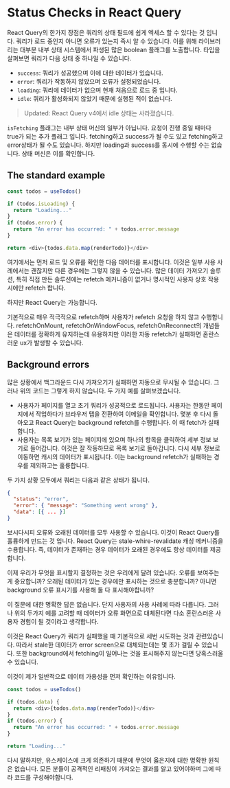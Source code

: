 # Status Checks in React Query

React Query의 한가지 장점은 쿼리의 상태 필드에 쉽게 엑세스 할 수 있다는 것 입니다. 쿼리가 로드 중인지 아니면 오류가 있는지 즉시 알 수 있습니다. 이를 위해 라이브러리는 대부분 내부 상태 시스템에서 파생된 많은 boolean 플래그를 노출합니다. 타입을 살펴보면 쿼리가 다음 상태 중 하나일 수 있습니다.

- `success`: 쿼리가 성공했으며 이에 대한 데이터가 있습니다.
- `error`: 쿼리가 작동하지 않았으며 오류가 설정되었습니다.
- `loading`: 쿼리에 데이터가 없으며 현재 처음으로 로드 중 입니다.
- `idle`: 쿼리가 활성화되지 않았기 때문에 실행된 적이 없습니다.

> Updated: React Query v4에서 idle 상태는 사라졌습니다.

`isFetching` 플래그는 내부 상태 머신의 일부가 아닙니다. 요청이 진행 중일 때마다 true가 되는 추가 플래그 입니다. fetching하고 success가 될 수도 있고 fetching하고 error상태가 될 수도 있습니다. 하지만 loading과 success를 동시에 수행할 수는 없습니다. 상태 머신은 이를 확인합니다.

## The standard example

```ts
const todos = useTodos()

if (todos.isLoading) {
  return "Loading..."
}
if (todos.error) {
  return "An error has occurred: " + todos.error.message
}

return <div>{todos.data.map(renderTodo)}</div>
```

여기에서는 먼저 로드 및 오류를 확인한 다음 데이터를 표시합니다. 이것은 일부 사용 사례에서는 괜찮지만 다른 경우에는 그렇지 않을 수 있습니다. 많은 데이터 가져오기 솔루션, 특히 직접 만든 솔루션에는 refetch 메커니즘이 없거나 명시적인 사용자 상호 작용 시에만 refetch 합니다.

하지만 React Query는 가능합니다.

기본적으로 매우 적극적으로 refetch하며 사용자가 refetch 요청을 하지 않고 수행합니다. refetchOnMount, refetchOnWindowFocus, refetchOnReconnect의 개념들은 데이터를 정확하게 유지하는데 유용하지만 이러한 자동 refetch가 실패하면 혼란스러운 ux가 발생할 수 있습니다.

## Background errors

많은 상황에서 백그라운드 다시 가져오기가 실패하면 자동으로 무시될 수 있습니다. 그러나 위의 코드는 그렇게 하지 않습니다. 두 가지 예를 살펴보겠습니다.

- 사용자가 페이지를 열고 초기 쿼리가 성공적으로 로드됩니다. 사용자는 한동안 페이지에서 작업하다가 브라우저 탭을 전환하여 이메일을 확인합니다. 몇분 후 다시 돌아오고 React Query는 background refetch를 수행합니다. 이 때 fetch가 실패합니다.
- 사용자는 목록 보기가 있는 페이지에 있으며 하나의 항목을 클릭하여 세부 정보 보기로 들어갑니다. 이것은 잘 작동하므로 목록 보기로 돌아갑니다. 다시 세부 정보로 이동하면 캐시의 데이터가 표시됩니다. 이는 background refetch가 실패하는 경우를 제외하고는 훌륭합니다.

두 가지 상황 모두에서 쿼리는 다음과 같은 상태가 됩니다.

```json
{
  "status": "error",
  "error": { "message": "Something went wrong" },
  "data": [{ ... }]
}
```

보시다시피 오류와 오래된 데이터를 모두 사용할 수 있습니다. 이것이 React Query를 훌륭하게 만드는 것 입니다. React Query는 stale-whire-revalidate 캐싱 메커니즘을 수용합니다. 즉, 데이터가 존재하는 경우 데이터가 오래된 경우에도 항상 데이터를 제공합니다.

이제 우리가 무엇을 표시할지 결정하는 것은 우리에게 달려 있습니다. 오류를 보여주는게 중요합니까? 오래된 데이터가 있는 경우에만 표시하는 것으로 충분합니까? 아니면 background 오류 표시기를 사용해 둘 다 표시해야합니까?

이 질문에 대한 명확한 답은 없습니다. 단지 사용자의 사용 사례에 따라 다릅니다. 그러나 위의 두가지 예를 고려할 때 데이터가 오류 화면으로 대체된다면 다소 혼란스러운 사용자 경험이 될 것이라고 생각합니다.

이것은 React Query가 쿼리가 실패했을 때 기본적으로 세번 시도하는 것과 관련있습니다. 따라서 stale한 데이터가 error screen으로 대체되는데는 몇 초가 걸릴 수 있습니다. 또한 background에서 fetching이 일어나는 것을 표시해주지 않는다면 당혹스러울 수 있습니다.

이것이 제가 일반적으로 데이터 가용성을 먼저 확인하는 이유입니다.

```ts
const todos = useTodos()

if (todos.data) {
  return <div>{todos.data.map(renderTodo)}</div>
}
if (todos.error) {
  return "An error has occurred: " + todos.error.message
}

return "Loading..."
```

다시 말하지만, 유스케이스에 크게 의존하기 때문에 무엇이 옳은지에 대한 명확한 원칙은 없습니다. 모든 분들이 공격적인 리패칭이 가져오는 결과를 알고 있어야하며 그에 따라 코드를 구성해야합니다.
